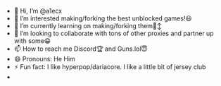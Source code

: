 - 👋 Hi, I’m @a1ecx
- 👀 I’m interested making/forking the best unblocked games!😃
- 🌱 I’m currently learning on making/forking them🙂‍↕️
- 💞️ I’m looking to collaborate with tons of other proxies and partner up with some😁
- 📫 How to reach me Discord🏆 and Guns.lol😇
- 😄 Pronouns: He Him
- ⚡ Fun fact: I like hyperpop/dariacore. I like a little bit of jersey club
- 
 

<!---
a1ecx/a1ecx is a ✨ special ✨ repository because its `README.md` (this file) appears on your GitHub profile.
You can click the Preview link to take a look at your changes.
--->
